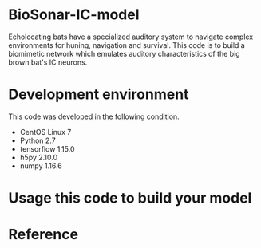 # BioSonar-IC-model
Echolocating bats have a specialized auditory system to navigate complex environments for huning, navigation and survival.
This code is to build a biomimetic network which emulates auditory characteristics of the big brown bat's IC neurons.

# Development environment
This code was developed in the following condition.
  - CentOS Linux 7
  - Python 2.7
  - tensorflow 1.15.0
  - h5py 2.10.0
  - numpy 1.16.6

# Usage this code to build your model


# Reference
